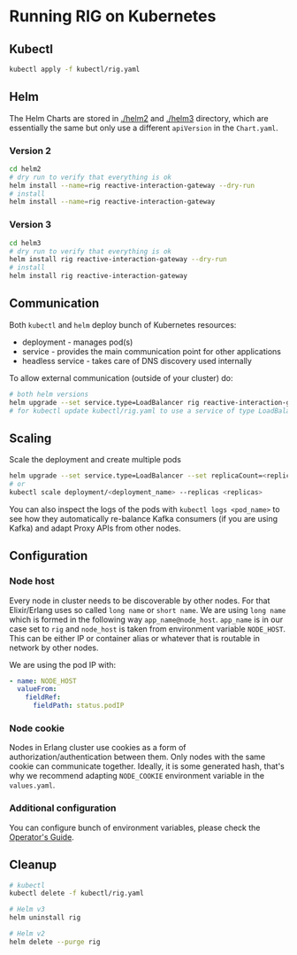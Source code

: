 # Running RIG on Kubernetes

## Kubectl

```bash
kubectl apply -f kubectl/rig.yaml
```

## Helm

The Helm Charts are stored in [./helm2](./helm2) and [./helm3](./helm3) directory, which are essentially the same but only use a different `apiVersion` in the `Chart.yaml`.

### Version 2

```bash
cd helm2
# dry run to verify that everything is ok
helm install --name=rig reactive-interaction-gateway --dry-run
# install
helm install --name=rig reactive-interaction-gateway
```

### Version 3

```bash
cd helm3
# dry run to verify that everything is ok
helm install rig reactive-interaction-gateway --dry-run
# install
helm install rig reactive-interaction-gateway
```

## Communication

Both `kubectl` and `helm` deploy bunch of Kubernetes resources:

- deployment - manages pod(s)
- service - provides the main communication point for other applications
- headless service - takes care of DNS discovery used internally

To allow external communication (outside of your cluster) do:

```bash
# both helm versions
helm upgrade --set service.type=LoadBalancer rig reactive-interaction-gateway
# for kubectl update kubectl/rig.yaml to use a service of type LoadBalancer instead of ClusterIP
```

## Scaling

Scale the deployment and create multiple pods

```bash
helm upgrade --set service.type=LoadBalancer --set replicaCount=<replicas> rig reactive-interaction-gateway
# or
kubectl scale deployment/<deployment_name> --replicas <replicas>
```

You can also inspect the logs of the pods with `kubectl logs <pod_name>` to see how they automatically re-balance Kafka consumers (if you are using Kafka) and adapt Proxy APIs from other nodes.

## Configuration

### Node host

Every node in cluster needs to be discoverable by other nodes. For that Elixir/Erlang uses so called `long name` or `short name`. We are using `long name` which is formed in the following way `app_name@node_host`. `app_name` is in our case set to `rig` and `node_host` is taken from environment variable `NODE_HOST`. This can be either IP or container alias or whatever that is routable in network by other nodes.

We are using the pod IP with:

```yaml
- name: NODE_HOST
  valueFrom:
    fieldRef:
      fieldPath: status.podIP
```

### Node cookie

Nodes in Erlang cluster use cookies as a form of authorization/authentication between them. Only nodes with the same cookie can communicate together. Ideally, it is some generated hash, that's why we recommend adapting `NODE_COOKIE` environment variable in the `values.yaml`.

### Additional configuration

You can configure bunch of environment variables, please check the [Operator's Guide](https://accenture.github.io/reactive-interaction-gateway/docs/rig-ops-guide.html).

## Cleanup

```bash
# kubectl
kubectl delete -f kubectl/rig.yaml

# Helm v3
helm uninstall rig

# Helm v2
helm delete --purge rig
```
